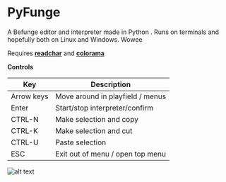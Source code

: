 # PyFunge
A Befunge editor and interpreter made in Python . Runs on terminals and hopefully both on Linux and Windows. Wowee <br />

Requires [**readchar**](https://github.com/magmax/python-readchar/) and [**colorama**](https://github.com/tartley/colorama)

**Controls** <br />

| Key | Description |
| --- | --- |
| Arrow keys | Move around in playfield / menus |
| Enter | Start/stop interpreter/confirm |
| CTRL-N | Make selection and copy |
| CTRL-K | Make selection and cut |
| CTRL-U | Paste selection |
| ESC | Exit out of menu / open top menu |

![alt text](https://i.imgur.com/dMFF61W.png)
